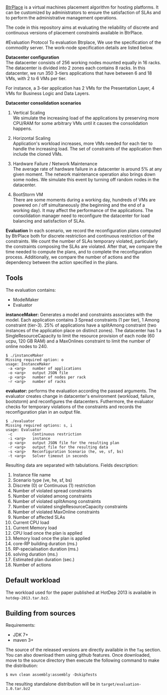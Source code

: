 [BtrPlace](http://btrp.inria.fr) is a virtual machines placement algorithm for hosting platforms. It can be customized
by administrators to ensure the satisfaction of SLAs and to perform the administrative management operations.

The code in this repository aims at evaluating the reliability of discrete and continuous versions of placement
constraints available in BtrPlace.


#Evaluation Protocol
To evaluation Btrplace, We use the specification of the commodity server. The work-node specification details are listed below.

**Datacenter configuration**   
The datacenter consists of 256 working nodes mounted equally in 16 racks. The datacenter is divided into 2 zones each contains 8 racks. 
In this datacenter, we run 350 3-tiers applications that have between 6 and 18 VMs, with 2 to 6 VMs per tier.

For instance, a 3-tier application has 2 VMs for the Presentation Layer,
4 VMs for Business Logic and Data Layers.


**Datacenter consolidation scenarios**  

1. Vertical Scaling  
We simulate the increasing load of the applications by preserving more CPU/RAM for some arbitrary VMs until it
causes the consolidation happens. 

2. Horizontal Scaling  
Application's workload increases, more VMs needed for each tier to handle the increasing load. The set of constraints of the application then include
the cloned VMs. 

3. Hardware Failure / Network Maintenance  
The average rate of hardware failure in a datacenter is around 5% at any given moment. The network maintenance operation also brings down some nodes.
We simulate this event by turning off random nodes in the datacenter. 

4. BootStorm VM  
There are some moments during a working day, hundreds of VMs are powered on / off simultaneously (the beginning and the end of a working day). It may
affect the performance of the applications. The consolidation manager need to reconfigure the datacenter for load balancing and satisfaction of SLAs.

**Evaluation**
In each scenario, we record the reconfiguration plans computed by BtrPlace both for discrete restriction
and continuous restriction of the constraints. 
We count the number of SLAs temporary violated, particularly the constraints composing the SLAs are violated.
After that, we compare the time needed to compute the plans, and to
complete the reconfiguration process. Additionally, we compare the number of actions and the dependency between the action
specified in the plans.

## Tools

The evaluation contains:
* ModelMaker
* Evaluator

**instanceMaker:**  Generates a model and constraints associates with the model. Each application contains 3 Spread constraints (1 per tier), 1 Among constraint (tier-3). 25% of applications have a splitAmong constraint (two instances of the application place on distinct zones). The datacenter has 1 a SingleResourceCapacity to limit the resource provision of each node (60 ucpu, 120 GB RAM) and a MaxOnlines constraint to limit the number of online nodes to 240.

```
$ ./instanceMaker
Missing required option: o
usage: InstanceMaker
 -a <arg>   number of applications
 -o <arg>   output JSON file
 -p <arg>   number of nodes per rack
 -r <arg>   number of racks
```

**evaluator:** performs the evaluation according the passed arguments. The evaluator creates change in datacenter's environment (workload, failure, bootstorm) and reconfigures the datacenters. Futhermore, the evaluator checks for temporary violations of the constraints and records the reconfiguration plan in an output file.

```
$ ./evaluator
Missing required options: s, i
usage: Evaluator
 -c         Continuous restriction
 -i <arg>   instance
 -p <arg>   output JSON file for the resulting plan
 -r <arg>   output file for the resulting data
 -s <arg>   Reconfiguration Scenario (he, ve, sf, bs)
 -t <arg>   Solver timeout in seconds
```

Resulting data are separated with tabulations. Fields description:

1. Instance file name
2. Scenario type (ve, he, sf, bs)
3. Discrete (0) or Continuous (1) restriction
4. Number of violated spread constraints
5. Number of violated among constraints
6. Number of violated splitAmong constraints
7. Number of violated singleResourceCapacity constraints
8. Number of violated MaxOnline constraints
9. Number of affected SLAs
10. Current CPU load
11. Current Memory load
12. CPU load once the plan is applied
13. Memory load once the plan is applied
14. core-RP building duration (ms.)
15. RP-specialisation duration (ms.)
16. solving duration (ms.)
17. Estimated plan duration (sec.)
18. Number of actions

## Default workload
The workload used for the paper published at HotDep 2013 is available in `hotdep-2013.tar.bz2`.


## Building from sources ##

Requirements:
* JDK 7+
* maven 3+

The source of the released versions are directly available in the `Tag` section.
You can also download them using github features.
Once downloaded, move to the source directory then execute the following command
to make the distribution:

    $ mvn clean assembly:assembly -DskipTests

The resulting standalone distribution will be in `target/evaluation-1.0.tar.bz2`
